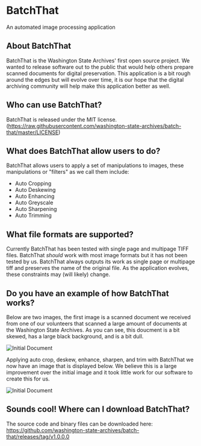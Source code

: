 # BatchThat
An automated image processing application

## About BatchThat
BatchThat is the Washington State Archives' first open source project. We wanted to release software out to the public that would help others prepare scanned documents for digital preservation. This application is a bit rough around the edges but will evolve over time, it is our hope that the digital archiving community will help make this application better as well.

## Who can use BatchThat?
BatchThat is released under the MIT license. (https://raw.githubusercontent.com/washington-state-archives/batch-that/master/LICENSE)

## What does BatchThat allow users to do?
BatchThat allows users to apply a set of manipulations to images, these manipulations or "filters" as we call them include:
- Auto Cropping
- Auto Deskewing
- Auto Enhancing
- Auto Greyscale
- Auto Sharpening
- Auto Trimming

## What file formats are supported?
Currently BatchThat has been tested with single page and multipage TIFF files. BatchThat *should* work with most image formats but it has not been tested by us. BatchThat always outputs its work as single page or multipage tiff and preserves the name of the original file. As the application evolves, these constraints may (will likely) change.

## Do you have an example of how BatchThat works?
Below are two images, the first image is a scanned document we received from one of our volunteers that scanned a large amount of documents at the Washington State Archives. As you can see, this doucment is a bit skewed, has a large black background, and is a bit dull.

![Initial Document](https://raw.githubusercontent.com/washington-state-archives/batch-that/master/batch-that-inital.png)

Applying auto crop, deskew, enhance, sharpen, and trim with BatchThat we now have an image that is displayed below. We believe this is a large improvement over the initial image and it took little work for our software to create this for us.

![Initial Document](https://raw.githubusercontent.com/washington-state-archives/batch-that/master/batch-that-finished.png)

## Sounds cool! Where can I download BatchThat?
The source code and binary files can be downloaded here: https://github.com/washington-state-archives/batch-that/releases/tag/v1.0.0.0
